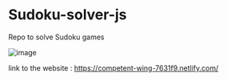 # Sudoku-solver-js
Repo to solve Sudoku games

![image](https://user-images.githubusercontent.com/19207320/206067418-dd091c7b-45a3-4573-8caa-b1da8f59e071.png)


link to the website : https://competent-wing-7631f9.netlify.com/ 
